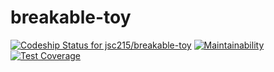# breakable-toy

[ ![Codeship Status for jsc215/breakable-toy](https://app.codeship.com/projects/266a4440-bee0-0135-926e-72379a217d2f/status?branch=master)](https://app.codeship.com/projects/259936)
[![Maintainability](https://api.codeclimate.com/v1/badges/a8d0428457696bb8dae2/maintainability)](https://codeclimate.com/github/jsc215/breakable-toy/maintainability)
[![Test Coverage](https://api.codeclimate.com/v1/badges/a8d0428457696bb8dae2/test_coverage)](https://codeclimate.com/github/jsc215/breakable-toy/test_coverage)
